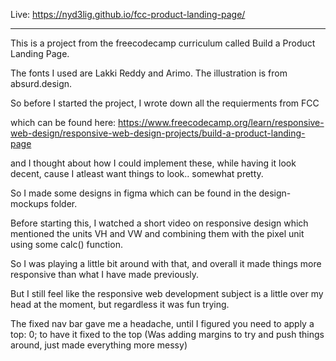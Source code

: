 Live: https://nyd3lig.github.io/fcc-product-landing-page/
______________________________________________________________________

This is a project from the freecodecamp curriculum called Build a Product Landing Page.



The fonts I used are Lakki Reddy and Arimo.
The illustration is from absurd.design.

So before I started the project, I wrote down all the requierments from FCC

which can be found here: https://www.freecodecamp.org/learn/responsive-web-design/responsive-web-design-projects/build-a-product-landing-page

and I thought about how I could implement these, while having it look decent, cause I atleast want things to look.. somewhat pretty.

So I made some designs in figma which can be found in the design-mockups folder.

Before starting this, I watched a short video on responsive design which mentioned the units VH and VW and combining them with the pixel unit using some calc() function.

So I was playing a little bit around with that, and overall it made things more responsive than what I have made previously.

But I still feel like the responsive web development subject is a little over my head at the moment, but regardless it was fun trying.

The fixed nav bar gave me a headache, until I figured you need to apply a top: 0; to have it fixed to the top (Was adding margins to try and push things around, just made everything more messy)






